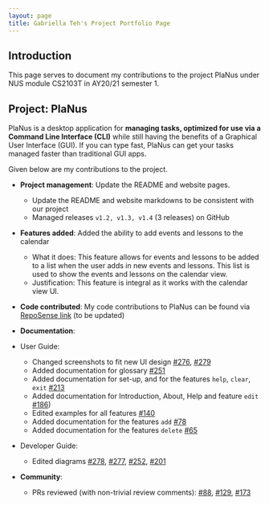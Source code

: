 ```yaml
---
layout: page
title: Gabriella Teh's Project Portfolio Page
---
```

## Introduction

This page serves to document my contributions to the project PlaNus under NUS module CS2103T in AY20/21 semester 1. 
<br>

## Project: PlaNus

PlaNus is a desktop application for **managing tasks, optimized for use via a Command Line
Interface (CLI)** while still having the benefits of a Graphical User Interface (GUI). If you can
type fast, PlaNus can get your tasks managed faster than traditional GUI apps.

Given below are my contributions to the project.

* **Project management**: Update the README and website pages.
  * Update the README and website markdowns to be consistent with our project
  * Managed releases `v1.2, v1.3, v1.4` (3 releases) on GitHub
  
* **Features added**: Added the ability to add events and lessons to the calendar
  * What it does: This feature allows for events and lessons to be added to a list when the user adds in new events and lessons. This list is used to show the events and lessons on the calendar view.
  * Justification: This feature is integral as it works with the calendar view UI.

* **Code contributed**: 
    My code contributions to PlaNus can be found via [RepoSense link](https://nus-cs2103-ay2021s1.github.io/tp-dashboard/#breakdown=true&search=gabriellateh&sort=groupTitle&sortWithin=title&since=2020-08-14&timeframe=commit&mergegroup=&groupSelect=groupByRepos&checkedFileTypes=docs~functional-code~test-code~other) (to be updated)

* **Documentation**:
* User Guide:
    * Changed screenshots to fit new UI design [\#276](https://github.com/AY2021S1-CS2103T-T12-3/tp/pull/276), [\#279](https://github.com/AY2021S1-CS2103T-T12-3/tp/pull/279)
    * Added documentation for glossary [\#251](https://github.com/AY2021S1-CS2103T-T12-3/tp/pull/251)
    * Added documentation for set-up, and for the features `help`, `clear`, `exit` [\#213](https://github.com/AY2021S1-CS2103T-T12-3/tp/pull/213)
    * Added documentation for Introduction, About, Help and feature `edit` [\#186](https://github.com/AY2021S1-CS2103T-T12-3/tp/pull/186))
    * Edited examples for all features [\#140](https://github.com/AY2021S1-CS2103T-T12-3/tp/pull/140)
    * Added documentation for the features `add` [\#78](https://github.com/AY2021S1-CS2103T-T12-3/tp/pull/78)
    * Added documentation for the features `delete` [\#65](https://github.com/AY2021S1-CS2103T-T12-3/tp/pull/65)
    
* Developer Guide:
    * Edited diagrams [\#278](https://github.com/AY2021S1-CS2103T-T12-3/tp/pull/278), [\#277](https://github.com/AY2021S1-CS2103T-T12-3/tp/pull/277), [\#252](https://github.com/AY2021S1-CS2103T-T12-3/tp/pull/252), [\#201](https://github.com/AY2021S1-CS2103T-T12-3/tp/pull/201)

* **Community**:
  * PRs reviewed (with non-trivial review comments):
  [\#88](https://github.com/AY2021S1-CS2103T-T12-3/tp/pull/88),
  [\#129](https://github.com/AY2021S1-CS2103T-T12-3/tp/pull/129),
  [\#173](https://github.com/AY2021S1-CS2103T-T12-3/tp/pull/173)
  
  


